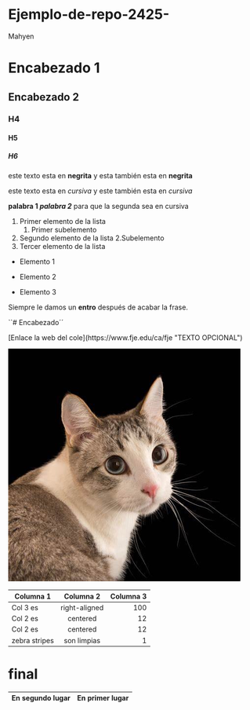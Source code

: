 # Ejemplo-de-repo-2425-
Mahyen
# Encabezado 1
## Encabezado 2
### H4
#### H5 
##### H6 

este texto esta en **negrita** y esta también esta en __negrita__

este texto esta en *cursiva* y este también esta en _cursiva_


**palabra 1 _palabra 2_** para que la segunda sea en cursiva

1. Primer elemento de la lista 
	1. Primer subelemento 
2. Segundo elemento de la lista 
	2.Subelemento
3. Tercer elemento de la lista 

* Elemento 1 
- Elemento 2 
+ Elemento 3

Siempre le damos un **entro** después de acabar la frase. 

``# Encabezado´´
</html> 
[Enlace la web del cole](https://www.fje.edu/ca/fje "TEXTO OPCIONAL")


![Cat]( https://github.com/MahyenQ/Ejemplo-de-repo-2425-/blob/main/Cat.jpg "Titulo opcional")


|Columna 1 |Columna 2 | Columna 3 |
|----------|:----------:|----------:|
|Col 3 es |right-aligned|100|
|Col 2 es |centered|12|
|Col 2 es |centered|12|
|zebra stripes |son limpias|1|

# final


|En segundo lugar |En primer lugar |
|----------|:----------:|






